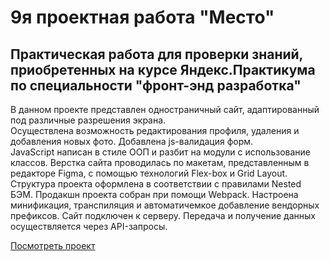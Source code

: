 ﻿# 9я проектная работа "Место"

Практическая работа для проверки знаний, приобретенных на курсе Яндекс.Практикума по специальности "фронт-энд разработка" 
-----

В данном проекте представлен одностраничный сайт, адаптированный под различные разрешения экрана.  
Осуществлена возможность редактирования профиля, удаления и добавления новых фото. Добавлена js-валидация форм.  
JavaScript написан в стиле ООП и разбит на модули с использование классов.
Верстка сайта проводилась по макетам, представленным в редакторе Figma, с помощью технологий Flex-box и Grid Layout.  
Структура проекта оформлена в соответствии с правилами Nested БЭМ.
Продакшн проекта собран при помощи Webpack. Настроена минификация, транспиляция и автоматичемкое добавление вендорных префиксов.
Сайт подключен к серверу. Передача и получение данных осуществляется через API-запросы.

[Посмотреть проект](https://bulmarik.github.io/mesto/index.html)
